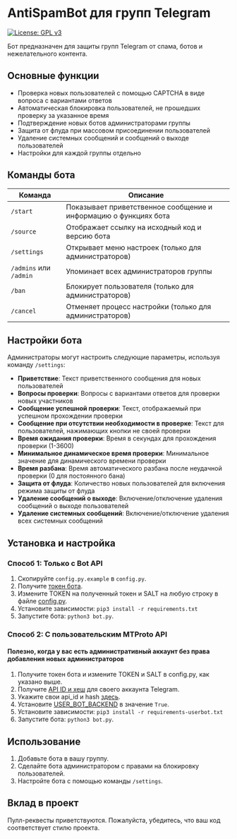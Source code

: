 # AntiSpamBot для групп Telegram
[![License: GPL v3](https://img.shields.io/badge/License-GPL%20v3-blue.svg)](./LICENSE)  

Бот предназначен для защиты групп Telegram от спама, ботов и нежелательного контента.

## Основные функции
- Проверка новых пользователей с помощью CAPTCHA в виде вопроса с вариантами ответов
- Автоматическая блокировка пользователей, не прошедших проверку за указанное время
- Подтверждение новых ботов администраторами группы
- Защита от флуда при массовом присоединении пользователей
- Удаление системных сообщений и сообщений о выходе пользователей
- Настройки для каждой группы отдельно

## Команды бота
| Команда | Описание |
|---------|----------|
| `/start` | Показывает приветственное сообщение и информацию о функциях бота |
| `/source` | Отображает ссылку на исходный код и версию бота |
| `/settings` | Открывает меню настроек (только для администраторов) |
| `/admins` или `/admin` | Упоминает всех администраторов группы |
| `/ban` | Блокирует пользователя (только для администраторов) |
| `/cancel` | Отменяет процесс настройки (только для администраторов) |

## Настройки бота
Администраторы могут настроить следующие параметры, используя команду `/settings`:

- **Приветствие**: Текст приветственного сообщения для новых пользователей
- **Вопросы проверки**: Вопросы с вариантами ответов для проверки новых участников
- **Сообщение успешной проверки**: Текст, отображаемый при успешном прохождении проверки
- **Сообщение при отсутствии необходимости в проверке**: Текст для пользователей, нажимающих кнопки не своей проверки
- **Время ожидания проверки**: Время в секундах для прохождения проверки (1-3600)
- **Минимальное динамическое время проверки**: Минимальное значение для динамического времени проверки
- **Время разбана**: Время автоматического разбана после неудачной проверки (0 для постоянного бана)
- **Защита от флуда**: Количество новых пользователей для включения режима защиты от флуда
- **Удаление сообщений о выходе**: Включение/отключение удаления сообщений о выходе пользователей
- **Удаление системных сообщений**: Включение/отключение удаления всех системных сообщений

## Установка и настройка

### Способ 1: Только с Bot API
1. Скопируйте `config.py.example` в `config.py`.  
2. Получите [токен бота](https://core.telegram.org/bots#6-botfather).  
3. Измените TOKEN на полученный токен и SALT на любую строку в файле [config.py](https://github.com/l1v0n1/AntiSpamBot-russian/blob/master/config.py.example#L2).  
4. Установите зависимости: `pip3 install -r requirements.txt`    
5. Запустите бота: `python3 bot.py`.  

### Способ 2: С пользовательским MTProto API
#### Полезно, когда у вас есть административный аккаунт без права добавления новых администраторов
1. Получите токен бота и измените TOKEN и SALT в config.py, как указано выше.
2. Получите [API ID и хеш](https://docs.telethon.dev/en/latest/basic/signing-in.html#signing-in) для своего аккаунта Telegram.
3. Укажите свои api_id и hash [здесь](https://github.com/l1v0n1/AntiSpamBot-russian/blob/master/config.py.example#L52).
4. Установите [USER_BOT_BACKEND](https://github.com/l1v0n1/AntiSpamBot-russian/blob/master/config.py.example#L51) в значение `True`.
5. Установите зависимости: `pip3 install -r requirements-userbot.txt`
6. Запустите бота: `python3 bot.py`.

## Использование
1. Добавьте бота в вашу группу.
2. Сделайте бота администратором с правами на блокировку пользователей.
3. Настройте бота с помощью команды `/settings`.

## Вклад в проект
Пулл-реквесты приветствуются. Пожалуйста, убедитесь, что ваш код соответствует стилю проекта.
